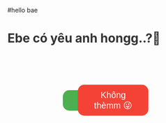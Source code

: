 #hello bae 
<html lang="vi">
<head>
  <meta charset="UTF-8" />
  <meta name="viewport" content="width=device-width, initial-scale=1.0" />
  <title>Ebe có yêu anh hongg..?</title>
  <style>
    * { box-sizing: border-box; }

    body {
      font-family: "Segoe UI", sans-serif;
      background: linear-gradient(135deg, #ffd6e7, #d6f0ff);
      height: 100vh;
      margin: 0;
      overflow: hidden;
      display: flex;
      flex-direction: column;
      align-items: center;
      justify-content: center;
      text-align: center;
      touch-action: none;
    }

    h2 {
      font-size: 6vw;
      color: #333;
      margin-bottom: 50px;
    }

    .button-area {
      position: relative;
      width: 100%;
      height: 150px;
      display: flex;
      align-items: center;
      justify-content: center;
    }

    button {
      padding: 16px 40px;
      font-size: 5vw;
      border: none;
      border-radius: 15px;
      cursor: pointer;
      transition: 0.2s;
      user-select: none;
      min-width: 150px;
    }

    #yesBtn {
      background-color: #4caf50;
      color: white;
      z-index: 5;
      position: relative;
    }

    #noBtn {
      background-color: #f44336;
      color: white;
      position: absolute;
      top: 50%;
      left: 60%;
      transform: translate(-50%, -50%);
      z-index: 10;
    }

    .heart-loader,
    .result-container {
      display: none;
      font-size: 6vw;
      color: #ff0077;
      margin-top: 40px;
      animation: fadeIn 1s ease-in-out;
    }

    @keyframes fadeIn {
      from { opacity: 0; }
      to { opacity: 1; }
    }

    @media (min-width: 768px) {
      h2 { font-size: 28px; }
      button { font-size: 20px; padding: 12px 30px; }
      .heart-loader, .result-container { font-size: 24px; }
    }
  </style>
</head>
<body>
  <h2>Ebe có yêu anh hongg..?💖</h2>

  <div class="button-area" id="buttonArea">
    <button id="yesBtn">Dạ Có 🥰</button>
    <button id="noBtn">Không thèmm 😜</button>
  </div>

  <div class="heart-loader">Cám ơn bé nhaaa 💞</div>
  <div class="result-container">Anh cũng yêu béeee 😍💘</div>

  <script>
    const noBtn = document.getElementById("noBtn");
    const yesBtn = document.getElementById("yesBtn");
    const heartLoader = document.querySelector(".heart-loader");
    const resultContainer = document.querySelector(".result-container");
    const area = document.getElementById("buttonArea");

    function moveNoBtn() {
      const areaRect = document.body.getBoundingClientRect();
      const btnW = noBtn.offsetWidth;
      const btnH = noBtn.offsetHeight;

      // Lề an toàn 2cm (~20px trên hầu hết thiết bị)
      const margin = 20;

      const maxX = areaRect.width - btnW - margin;
      const maxY = areaRect.height - btnH - margin;

      // Random vị trí xa hơn (tăng phạm vi bay)
      let newX = Math.random() * maxX;
      let newY = Math.random() * maxY;

      // Giữ nút trong vùng an toàn
      newX = Math.max(margin, Math.min(newX, areaRect.width - btnW - margin));
      newY = Math.max(margin, Math.min(newY, areaRect.height - btnH - margin));

      noBtn.style.left = `${newX}px`;
      noBtn.style.top = `${newY}px`;
    }

    // Né chuột (PC)
    noBtn.addEventListener("mouseover", moveNoBtn);

    // Né tay (điện thoại)
    noBtn.addEventListener("touchstart", (e) => {
      e.preventDefault();
      moveNoBtn();
    });

    // Khi bấm "Có"
    yesBtn.addEventListener("click", () => {
      heartLoader.style.display = "block";
      setTimeout(() => {
        heartLoader.style.display = "none";
        resultContainer.style.display = "block";
      }, 2000);
    });
  </script>
</body>
</html>
